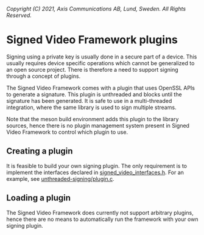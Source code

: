 *Copyright (C) 2021, Axis Communications AB, Lund, Sweden. All Rights Reserved.*

# Signed Video Framework plugins

Signing using a private key is usually done in a secure part of a device. This usually requires device specific operations which cannot be generalized to an open source project. There is therefore a need to support signing through a concept of plugins.

The Signed Video Framework comes with a plugin that uses OpenSSL APIs to generate a signature. This plugin is unthreaded and blocks until the signature has been generated. It is safe to use in a multi-threaded integration, where the same library is used to sign multiple streams.

Note that the meson build environment adds this plugin to the library sources, hence there is no plugin management system present in Signed Video Framework to control which plugin to use.

## Creating a plugin

It is feasible to build your own signing plugin. The only requirement is to implement the interfaces declared in [signed_video_interfaces.h](../src/includes/signed_video_interfaces.h). For an example, see [unthreaded-signing/plugin.c](./unthreaded-signing/plugin.c).

## Loading a plugin

The Signed Video Framework does currently not support arbitrary plugins, hence there are no means to automatically run the framework with your own signing plugin.
